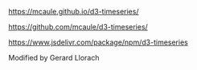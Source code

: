 https://mcaule.github.io/d3-timeseries/

https://github.com/mcaule/d3-timeseries/

https://www.jsdelivr.com/package/npm/d3-timeseries

Modified by Gerard Llorach
